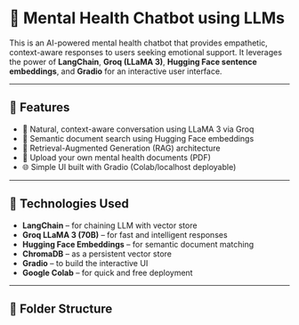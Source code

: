 # 🧠 Mental Health Chatbot using LLMs

This is an AI-powered mental health chatbot that provides empathetic, context-aware responses to users seeking emotional support. It leverages the power of **LangChain**, **Groq (LLaMA 3)**, **Hugging Face sentence embeddings**, and **Gradio** for an interactive user interface.

---

## 🌟 Features

- 💬 Natural, context-aware conversation using LLaMA 3 via Groq
- 📄 Semantic document search using Hugging Face embeddings
- 🧠 Retrieval-Augmented Generation (RAG) architecture
- 🧾 Upload your own mental health documents (PDF)
- 🌐 Simple UI built with Gradio (Colab/localhost deployable)

---

## 🚀 Technologies Used

- **LangChain** – for chaining LLM with vector store
- **Groq LLaMA 3 (70B)** – for fast and intelligent responses
- **Hugging Face Embeddings** – for semantic document matching
- **ChromaDB** – as a persistent vector store
- **Gradio** – to build the interactive UI
- **Google Colab** – for quick and free deployment

---

## 📁 Folder Structure

